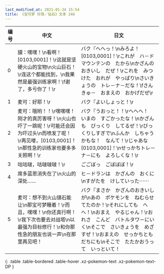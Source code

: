 ```yaml
---
last_modified_at: 2021-01-24 15:54
title: 《宝可梦 珍珠／钻石》文本 246
---
```

| 编号 | 中文 | 日文 |
| ---- | ---- | ---- |
| 0 | 貘：嘿嘿！\n看啊！[0103,0001]！\r这就是坚硬火山的宝物\n火山巨石！\r连这个都能找到，\n我果然是最强训练家啊！\f谢了，多亏你了！\r | バク『へへっ！\nみろよ！　[0103,0001]！\rこれが　ハ－ドマウンテンの　たから\nかざんのおきいし　だぜ！\rこれを　みつけた　おれが　やっぱり\nさいきょうの　トレ－ナ－だな！\fさんきゅ－　おまえの　おかげだぜ\r |
| 1 | 麦可：好耶！\r | バク『よいしょっと！\r |
| 2 | 麦可：哦哟！！\r嘿嘿嘿！刚才的真厉害呀！\n火山也吓了一跳呢！\r可能还会因为吓过头\n而喷发了呢！　\r再见喽，[0103,0001]！\n那性急的训练家也要多多关照啊！\r | バク『うおっと！！\rヘヘヘ！　いまの　すごかったな！\nかざんも　びっくり　してるぜ！\rびっくりしすぎで\nふんか　しちゃうかもな！　なんて！\rじゃあな　[0103,0001]！\nせっかちトレ－ナ－にも　よろしくな！\r |
| 3 | 咕咕啵，咕啵啵啵！\r | ごごぼっ　ごぼぼぼ！\r |
| 4 | 席多蓝恩消失在了\n火山的深处…… | ヒ－ドランは　かざんの　おくに\nすがたを　けしていった⋯⋯ |
| 5 | 麦可：想不到火山镇石能让\n那宝可梦睡着！\r而且，嘿嘿！\n你还真行啊！\r我下次也要去对战塔\n以最强为目标修行！\r和你那性急的朋友也说一声\n在那里再见吧！ | バク『まさか　かざんのおきいしが\nあの　ポケモンを　ねむらせてたのか！\rそれにしても　へへ！\nおまえ　やるじゃん！\rおれさ　こんど　バトルタワ－にいく\nそこで　さいきょうを　めざすぜ！\rおまえの　せっかちともだちにも\nそこで　たたかおうって　いっといて！ |
{: .table .table-bordered .table-hover .xz-pokemon-text .xz-pokemon-text-DP }